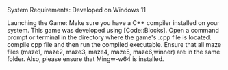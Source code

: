System Requirements:
Developed on Windows 11

Launching the Game:
Make sure you have a C++ compiler installed on your system. This game was developed using [Code::Blocks].
Open a command prompt or terminal in the directory where the game's .cpp file is located.
compile cpp file and then run the compiled executable.
Ensure that all maze files (maze1, maze2, maze3, maze4, maze5, maze6,winner) are in the same folder.
Also, please ensure that Mingw-w64 is installed.
